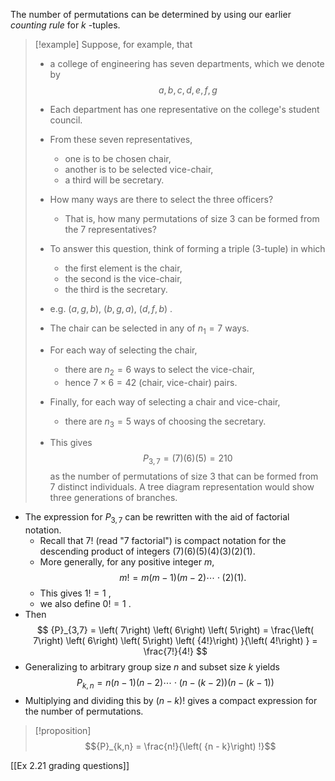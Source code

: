 
The number of permutations can be determined by using our earlier *counting rule* for $k$ -tuples. 

> [!example]
> Suppose, for example, that 
> - a college of engineering has seven departments, which we denote by 
> $$a,b,c,d,e,f, g$$
> - Each department has one representative on the college's student council. 
> - From these seven representatives, 
> 	- one is to be chosen chair, 
> 	- another is to be selected vice-chair, 
> 	- a third will be secretary. 
> 
> - How many ways are there to select the three officers?
> 	- That is, how many permutations of size 3 can be formed from the 7 representatives? 
> 
> - To answer this question, think of forming a triple (3-tuple) in which 
> 	- the first element is the chair, 
> 	- the second is the vice-chair, 
> 	- the third is the secretary. 
> - e.g. $\left( {a,g,b}\right)$, $\left( {b,g,a}\right)$, $\left( {d,f,b}\right)$ . 
> 
> - The chair can be selected in any of ${n}_{1} = 7$ ways. 
> - For each way of selecting the chair, 
> 	- there are ${n}_{2} = 6$ ways to select the vice-chair, 
> 	- hence $7 \times 6 = {42}$ (chair, vice-chair) pairs. 
> - Finally, for each way of selecting a chair and vice-chair, 
> 	- there are ${n}_{3} = 5$ ways of choosing the secretary. 
> - This gives 
>   $${P}_{3,7} = \left( 7\right) \left( 6\right) \left( 5\right) = {210}$$
>   as the number of permutations of size 3 that can be formed from 7 distinct individuals. 
>   A tree diagram representation would show three generations of branches.

- The expression for ${P}_{3,7}$ can be rewritten with the aid of factorial notation. 
	- Recall that 7! (read "7 factorial") is compact notation for the descending product of integers (7)(6)(5)(4)(3)(2)(1).
	- More generally, for any positive integer $m$, 
	  $$m! = m\left( {m - 1}\right) \left( {m - 2}\right) \cdots \cdot \left( 2\right) \left( 1\right) .$$
	- This gives $1! = 1$ , 
	- we also define $0! = 1$ . 
- Then $$
{P}_{3,7} = \left( 7\right) \left( 6\right) \left( 5\right) = \frac{\left( 7\right) \left( 6\right) \left( 5\right) \left( {4!}\right) }{\left( 4!\right) } = \frac{7!}{4!}
$$
- Generalizing to arbitrary group size $n$ and subset size $k$ yields 
$$
{P}_{k,n} = n\left( {n - 1}\right) \left( {n - 2}\right) \cdots \cdot \left( {n - \left( {k - 2}\right) }\right) \left( {n - \left( {k - 1}\right) }\right)
$$
- Multiplying and dividing this by $\left( {n - k}\right) !$ gives a compact expression for the number of permutations.

> [!proposition]
> $${P}_{k,n} = \frac{n!}{\left( {n - k}\right) !}$$

[[Ex 2.21 grading questions]]